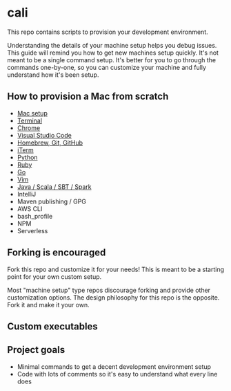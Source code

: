 # cali

This repo contains scripts to provision your development environment.

Understanding the details of your machine setup helps you debug issues.  This guide will remind you how to get new machines setup quickly.  It's not meant to be a single command setup.  It's better for you to go through the commands one-by-one, so you can customize your machine and fully understand how it's been setup.

## How to provision a Mac from scratch

* [Mac setup](https://github.com/MrPowers/cali/blob/master/guides/mac.md)
* [Terminal](https://github.com/MrPowers/cali/blob/master/guides/terminal.md)
* [Chrome](https://github.com/MrPowers/cali/blob/master/guides/chrome.md)
* [Visual Studio Code](https://github.com/MrPowers/cali/blob/master/guides/vscode.md)
* [Homebrew, Git, GitHub](https://github.com/MrPowers/cali/blob/master/guides/homebrew_git_github.md)
* [iTerm](https://github.com/MrPowers/cali/blob/master/guides/iterm.md)
* [Python](https://github.com/MrPowers/cali/blob/master/guides/python.md)
* [Ruby](https://github.com/MrPowers/cali/blob/master/guides/ruby.md)
* [Go](https://github.com/MrPowers/cali/blob/master/guides/go.md)
* [Vim](https://github.com/MrPowers/cali/blob/master/guides/vim.md)
* [Java / Scala / SBT / Spark](https://github.com/MrPowers/cali/blob/master/guides/java_scala.md)
* IntelliJ
* Maven publishing / GPG
* AWS CLI
* bash_profile
* NPM
* Serverless

## Forking is encouraged

Fork this repo and customize it for your needs!  This is meant to be a starting point for your own custom setup.

Most "machine setup" type repos discourage forking and provide other customization options.  The design philosophy for this repo is the opposite.  Fork it and make it your own.

## Custom executables



## Project goals

* Minimal commands to get a decent development environment setup
* Code with lots of comments so it's easy to understand what every line does

